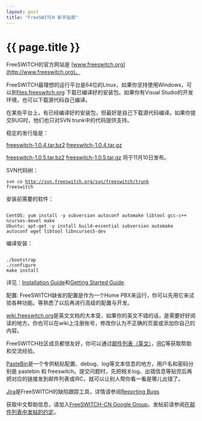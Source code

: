 ```yaml
---
layout: post
title: "FreeSWITCH 新手指南"
---
```


# {{ page.title }}

FreeSWITCH的官方网站是 [www.freeswitch.org](http://www.freeswitch.org)。

FreeSWITCH最理想的运行平台是64位的Linux，如果你坚持使用Windows，可以到[files.freeswitch.org](http://files.freeswitch.org) 下载已编译好的安装包。如果你有Visual Studio的开发环境，也可以下载源代码自己编译。

在某些平台上，有已经编译好的安装包，但最好是自己下载源代码编译。如果你提交BUG时，他们也只对SVN trunk中的代码提供支持。

稳定的发行版是：

[freeswitch-1.0.4.tar.bz2](http://files.freeswitch.org/freeswitch-1.0.4.tar.bz2)
[freeswitch-1.0.4.tar.gz](http://files.freeswitch.org/freeswitch-1.0.4.tar.gz)

[freeswitch-1.0.5.tar.bz2](http://files.freeswitch.org/freeswitch-1.0.5.tar.bz2)
[freeswitch-1.0.5.tar.gz](http://files.freeswitch.org/freeswitch-1.0.5.tar.gz)
将于11月10日发布。

SVN代码树：

<code>svn co http://svn.freeswitch.org/svn/freeswitch/trunk freeswitch</code>

安装前需要的软件：

<code>
CentOS: yum install -y subversion autoconf automake libtool gcc-c++ ncurses-devel make
Ubuntu: apt-get -y install build-essential subversion automake autoconf wget libtool libncurses5-dev
</code>


编译安装：

<code>
./bootstrap
./configure
make install
</code>

详见：[Installation Guide](http://wiki.freeswitch.org/wiki/Installation_Guide)和[Getting Started Guide](http://wiki.freeswitch.org/wiki/Getting_Started_Guide).

配置: FreeSWITCH缺省的配置是作为一个Home PBX来运行，你可以先用它来试验各种功能。等熟悉了以后再进行高级的配置与开发。

[wiki.freeswitch.org](http://wiki.freeswitch.org)是英文文档的大本营，如果你的英文不错的话，是需要好好阅读的地方。你也可以在wiki上注册账号，修改你认为不正确的页面或添加你自己的内容。

FreeSWITCH社区成员都很友好，你可以通过[邮件列表（英文）](lists.freeswitch.org)，[IRC](http://wiki.freeswitch.org/wiki/IRC)等获取帮助和交流经验。

[PasteBin](http://pastebin.freeswitch.org/)是一个专供粘贴配置、debug、log等文本信息的地方，用户名和密码分别是 pastebin 和 freeswitch。提交问题时，先把相关log、出错信息等贴完后再把对应的链接发到邮件列表或IRC，就可以让别人帮你看一看是哪儿出错了。

[Jira](jira.freeswitch.org)是FreeSWITCH的缺陷跟踪工具，详情请参阅[Reporting Bugs]( http://wiki.freeswitch.org/wiki/Reporting_Bugs)

获取中文帮助信息，请加入[FreeSWITCH-CN Google Group](http://groups.google.com/group/freeswitch-cn)。发帖前请参阅[在邮件列表中发帖的约定](http://groups.google.com/group/freeswitch-cn/web/%E5%9C%A8%E9%82%AE%E4%BB%B6%E5%88%97%E8%A1%A8%E4%B8%AD%E5%8F%91%E5%B8%96%E7%9A%84%E7%BA%A6%E5%AE%9A)。
